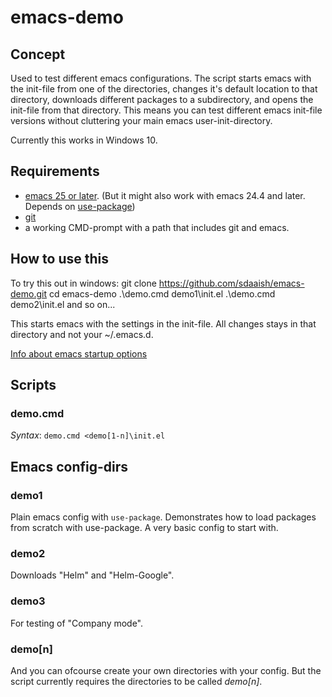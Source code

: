 # emacs-demo
## Concept
Used to test different emacs configurations. The script starts emacs with the init-file from one of the directories, changes it's default location to that directory, downloads different packages to a subdirectory, and opens the init-file from that directory. This means you can test different emacs init-file versions without cluttering your main emacs user-init-directory.

Currently this works in Windows 10.
## Requirements
- [emacs 25 or later](https://www.gnu.org/software/emacs/). (But it might also work with emacs 24.4 and later. Depends on [use-package](https://github.com/jwiegley/use-package))
- [git](https://git-scm.com/)
- a working CMD-prompt with a path that includes git and emacs.

## How to use this
To try this out in windows:
    git clone https://github.com/sdaaish/emacs-demo.git
    cd emacs-demo
    .\demo.cmd demo1\init.el
    .\demo.cmd demo2\init.el
    and so on...

This starts emacs with the settings in the init-file. All changes stays in that directory and not your ~/.emacs.d.

[Info about emacs startup options](./emacs-startup-opts.md)

## Scripts
### demo.cmd
*Syntax*: `demo.cmd <demo[1-n]\init.el`

## Emacs config-dirs
### demo1
Plain emacs config with `use-package`. Demonstrates how to load packages from scratch with use-package.
A very basic config to start with.

### demo2
Downloads "Helm" and "Helm-Google".

### demo3
For testing of "Company mode".

### demo[n]
And you can ofcourse create your own directories with your config. But the script currently requires the directories to be called *demo[n]*.
